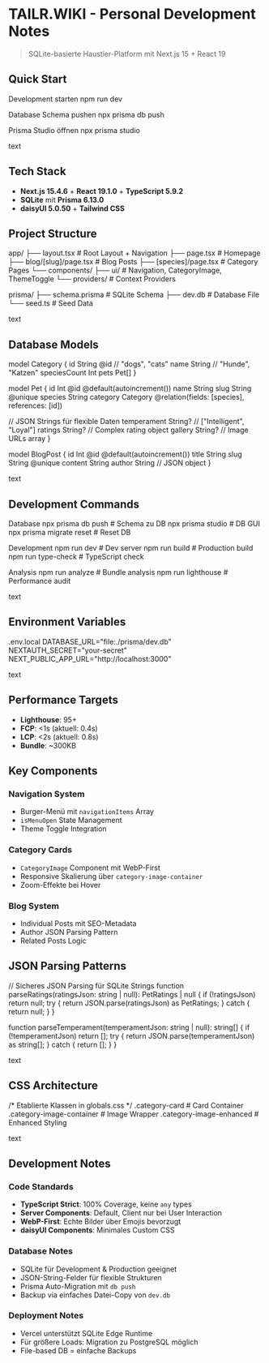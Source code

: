 # TAILR.WIKI - Personal Development Notes

> SQLite-basierte Haustier-Platform mit Next.js 15 + React 19

## Quick Start

Development starten
npm run dev

Database Schema pushen
npx prisma db push

Prisma Studio öffnen
npx prisma studio

text

## Tech Stack

- **Next.js 15.4.6** + **React 19.1.0** + **TypeScript 5.9.2**
- **SQLite** mit **Prisma 6.13.0**
- **daisyUI 5.0.50** + **Tailwind CSS**

## Project Structure

app/
├── layout.tsx # Root Layout + Navigation
├── page.tsx # Homepage
├── blog/[slug]/page.tsx # Blog Posts
├── [species]/page.tsx # Category Pages
└── components/
├── ui/ # Navigation, CategoryImage, ThemeToggle
└── providers/ # Context Providers

prisma/
├── schema.prisma # SQLite Schema
├── dev.db # Database File
└── seed.ts # Seed Data

text

## Database Models

model Category {
id String @id // "dogs", "cats"
name String // "Hunde", "Katzen"
speciesCount Int
pets Pet[]
}

model Pet {
id Int @id @default(autoincrement())
name String
slug String @unique
species String
category Category @relation(fields: [species], references: [id])

// JSON Strings für flexible Daten
temperament String? // ["Intelligent", "Loyal"]
ratings String? // Complex rating object
gallery String? // Image URLs array
}

model BlogPost {
id Int @id @default(autoincrement())
title String
slug String @unique
content String
author String // JSON object
}

text

## Development Commands

Database
npx prisma db push # Schema zu DB
npx prisma studio # DB GUI
npx prisma migrate reset # Reset DB

Development
npm run dev # Dev server
npm run build # Production build
npm run type-check # TypeScript check

Analysis
npm run analyze # Bundle analysis
npm run lighthouse # Performance audit

text

## Environment Variables

.env.local
DATABASE_URL="file:./prisma/dev.db"
NEXTAUTH_SECRET="your-secret"
NEXT_PUBLIC_APP_URL="http://localhost:3000"

text

## Performance Targets

- **Lighthouse**: 95+
- **FCP**: <1s (aktuell: 0.4s)  
- **LCP**: <2s (aktuell: 0.8s)
- **Bundle**: ~300KB

## Key Components

### Navigation System
- Burger-Menü mit `navigationItems` Array
- `isMenuOpen` State Management
- Theme Toggle Integration

### Category Cards  
- `CategoryImage` Component mit WebP-First
- Responsive Skalierung über `category-image-container`
- Zoom-Effekte bei Hover

### Blog System
- Individual Posts mit SEO-Metadata
- Author JSON Parsing Pattern
- Related Posts Logic

## JSON Parsing Patterns

// Sicheres JSON Parsing für SQLite Strings
function parseRatings(ratingsJson: string | null): PetRatings | null {
if (!ratingsJson) return null;
try {
return JSON.parse(ratingsJson) as PetRatings;
} catch {
return null;
}
}

function parseTemperament(temperamentJson: string | null): string[] {
if (!temperamentJson) return [];
try {
return JSON.parse(temperamentJson) as string[];
} catch {
return [];
}
}

text

## CSS Architecture

/* Etablierte Klassen in globals.css */
.category-card # Card Container
.category-image-container # Image Wrapper
.category-image-enhanced # Enhanced Styling

text

## Development Notes

### Code Standards
- **TypeScript Strict**: 100% Coverage, keine `any` types
- **Server Components**: Default, Client nur bei User Interaction  
- **WebP-First**: Echte Bilder über Emojis bevorzugt
- **daisyUI Components**: Minimales Custom CSS

### Database Notes
- SQLite für Development & Production geeignet
- JSON-String-Felder für flexible Strukturen
- Prisma Auto-Migration mit `db push`
- Backup via einfaches Datei-Copy von `dev.db`

### Deployment Notes
- Vercel unterstützt SQLite Edge Runtime
- Für größere Loads: Migration zu PostgreSQL möglich
- File-based DB = einfache Backups
